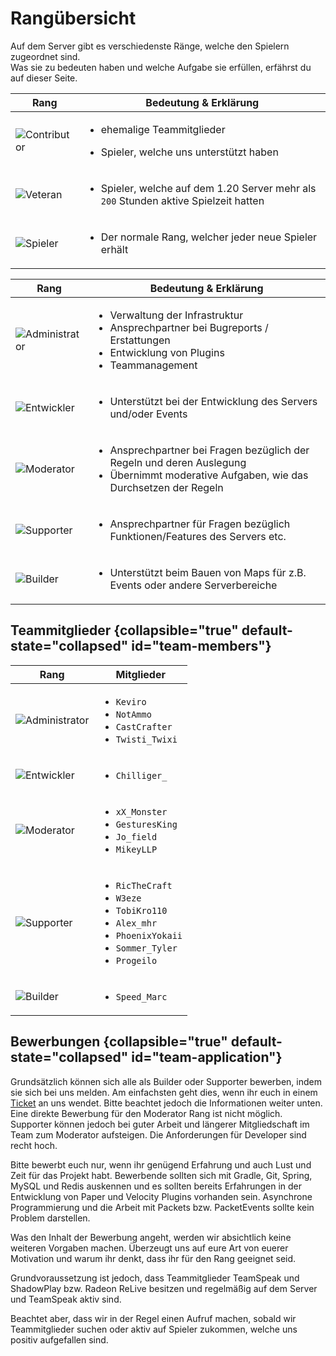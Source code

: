 # Rangübersicht

Auf dem Server gibt es verschiedenste Ränge, welche den Spielern zugeordnet sind.\
Was sie zu bedeuten haben und welche Aufgabe sie erfüllen, erfährst du auf dieser Seite.

<tabs>

<tab title="Spieler Ränge" id="player-ranks" >

| Rang                            | Bedeutung & Erklärung                                                                                |
|---------------------------------|------------------------------------------------------------------------------------------------------|
| ![Contributor](contributor.png) | <ul><li>ehemalige Teammitglieder</li></ul>  <ul><li>Spieler, welche uns unterstützt haben</li></ul>  |
| ![Veteran](veteran.png)         | <ul><li>Spieler, welche auf dem 1.20 Server mehr als `200` Stunden aktive Spielzeit hatten</li></ul> |
| ![Spieler](spieler.png)         | <ul><li>Der normale Rang, welcher jeder neue Spieler erhält </li></ul>                               |

</tab>

<tab title="Team Ränge" id="team-ranks">

| Rang                                | Bedeutung & Erklärung                                                                                                                                       |
|-------------------------------------|-------------------------------------------------------------------------------------------------------------------------------------------------------------|
| ![Administrator](administrator.png) | <ul><li>Verwaltung der Infrastruktur</li><li>Ansprechpartner bei Bugreports / Erstattungen</li><li>Entwicklung von Plugins</li><li>Teammanagement</li></ul> |
| ![Entwickler](developer.png)        | <ul><li>Unterstützt bei der Entwicklung des Servers und/oder Events</li></ul>                                                                               |
| ![Moderator](moderator.png)         | <ul><li>Ansprechpartner bei Fragen bezüglich der Regeln und deren Auslegung</li><li>Übernimmt moderative Aufgaben, wie das Durchsetzen der Regeln</li></ul> |
| ![Supporter](supporter.png)         | <ul><li>Ansprechpartner für Fragen bezüglich Funktionen/Features des Servers etc.</li></ul>                                                                 |
| ![Builder](builder.png)             | <ul><li>Unterstützt beim Bauen von Maps für z.B. Events oder andere Serverbereiche</li></ul>                                                                |

</tab>

</tabs>

## Teammitglieder {collapsible="true" default-state="collapsed" id="team-members"}

| Rang                                | Mitglieder                                                                                                      |
|-------------------------------------|-----------------------------------------------------------------------------------------------------------------|
| ![Administrator](administrator.png) | <ul><li>`Keviro`</li><li>`NotAmmo`</li><li>`CastCrafter`</li><li>`Twisti_Twixi`</li></ul>                       |
| ![Entwickler](developer.png)        | <ul><li>`Chilliger_`</li></ul>                                                                                  |
| ![Moderator](moderator.png)         | <ul><li>`xX_Monster`</li><li>`GesturesKing`</li><li>`Jo_field`</li><li>`MikeyLLP`</li></ul>                     |
| ![Supporter](supporter.png)         | <ul><li>`RicTheCraft`</li><li>`W3eze`</li><li>`TobiKro110`</li><li>`Alex_mhr`</li><li>`PhoenixYokaii`</li><li>`Sommer_Tyler`</li><li>`Progeilo`</li></ul> |
| ![Builder](builder.png)             | <ul><li>`Speed_Marc`</li></ul>                                                                                  |

## Bewerbungen {collapsible="true" default-state="collapsed" id="team-application"}

<deflist>
<def title="Bewerbung als Builder oder Supporter">
Grundsätzlich können sich alle als Builder oder Supporter bewerben, indem sie sich bei uns melden. 
Am einfachsten geht dies, wenn ihr euch in einem 
<a href="%tickets_channel%">Ticket</a>
 an uns wendet. Bitte beachtet jedoch die Informationen weiter unten.
</def>
<def title="Bewerbung als Moderator">
Eine direkte Bewerbung für den Moderator Rang ist nicht möglich. Supporter können jedoch bei guter Arbeit und längerer Mitgliedschaft im Team zum Moderator aufsteigen.
</def>
<def title="Bewerbung als Developer" id="dev-application">
Die Anforderungen für Developer sind recht hoch. 

Bitte bewerbt euch nur, wenn ihr genügend Erfahrung und auch Lust und Zeit
für das Projekt habt.
Bewerbende sollten sich mit Gradle, Git, Spring, MySQL und Redis auskennen und es sollten bereits
Erfahrungen in der Entwicklung von Paper und Velocity Plugins vorhanden sein.
Asynchrone Programmierung und die Arbeit
mit Packets bzw. PacketEvents sollte kein Problem darstellen.
</def>
</deflist>

<note>
Was den Inhalt der Bewerbung angeht, werden wir absichtlich keine weiteren Vorgaben machen.
Überzeugt uns auf eure Art von euerer Motivation und warum ihr denkt, dass ihr für den Rang geeignet seid.

Grundvoraussetzung ist jedoch, dass Teammitglieder TeamSpeak und ShadowPlay bzw. Radeon ReLive besitzen und regelmäßig
auf dem Server und TeamSpeak aktiv sind.

Beachtet aber, dass wir in der Regel einen Aufruf machen, sobald wir Teammitglieder suchen oder
aktiv auf Spieler zukommen, welche uns positiv aufgefallen sind.
</note>


